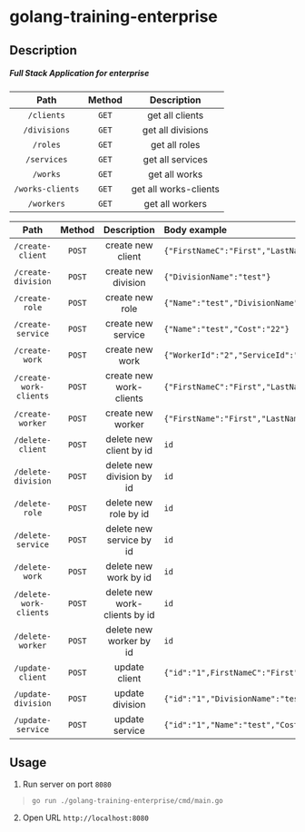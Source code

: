 # golang-training-enterprise

## Description

##### Full Stack Application for enterprise

|Path|Method|Description|
|:---:|:---:|:---:|
|```/clients```|```GET```|get all clients|
|```/divisions```|```GET```|get all divisions|
|```/roles```|```GET```|get all roles|
|```/services```|```GET```|get all services|
|```/works```|```GET```|get all works|
|```/works-clients```|```GET```|get all works-clients|
|```/workers```|```GET```|get all workers|

|Path|Method|Description|Body example|
|:---:|:---:|:---:|:---|
|```/create-client```|```POST```|create new client|```{"FirstNameC":"First","LastNameC":"Last","MiddleNameC":"Middle","PhoneNumberC":"+37525333333"}```|
|```/create-division```|```POST```|create new division|```{"DivisionName":"test"}```|
|```/create-role```|```POST```|create new role|```{"Name":"test","DivisionName":"testD"}```|
|```/create-service```|```POST```|create new service|```{"Name":"test","Cost":"22"}```|
|```/create-work```|```POST```|create new work|```{"WorkerId":"2","ServiceId":"3"}```|
|```/create-work-clients```|```POST```|create new work-clients|```{"FirstNameC":"First","LastNameC":"Last","MiddleNameC":"MiddleNameC","PhoneNumberC":"+37525333333"}```|
|```/create-worker```|```POST```|create new worker|```{"FirstName":"First","LastName":"Last","MiddleName":"MiddleNameC","PhoneNumber":"+37525333333","RoleId":"3"}```|
|```/delete-client```|```POST```|delete new client by id|```id```|
|```/delete-division```|```POST```|delete new division by id|```id```|
|```/delete-role```|```POST```|delete new role by id|```id```|
|```/delete-service```|```POST```|delete new service by id|```id```|
|```/delete-work```|```POST```|delete new work by id|```id```|
|```/delete-work-clients```|```POST```|delete new work-clients by id|```id```|
|```/delete-worker```|```POST```|delete new worker by id|```id```|
|```/update-client```|```POST```|update client|```{"id":"1",FirstNameC":"First","LastNameC":"Last","MiddleNameC":"Middle","PhoneNumberC":"+37525333333"}```|
|```/update-division```|```POST```|update division|```{"id":"1","DivisionName":"test"}```|
|```/update-service```|```POST```|update service|```{"id":"1","Name":"test","Cost":"22"}```|

## Usage

1. Run server on port ```8080```

> ```go run ./golang-training-enterprise/cmd/main.go```

2. Open URL ```http://localhost:8080```